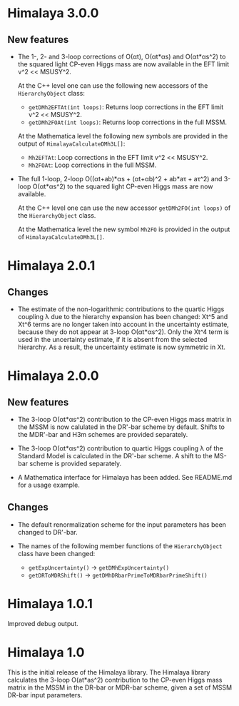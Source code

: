 Himalaya 3.0.0
==============

New features
------------

 * The 1-, 2- and 3-loop corrections of O(αt), O(αt\*αs) and
   O(αt\*αs^2) to the squared light CP-even Higgs mass are now
   available in the EFT limit v^2 << MSUSY^2.

   At the C++ level one can use the following new accessors of the
   `HierarchyObject` class:

    * `getDMh2EFTAt(int loops)`: Returns loop corrections in the EFT
      limit v^2 << MSUSY^2.
    * `getDMh2FOAt(int loops)`: Returns loop corrections in the full
      MSSM.

   At the Mathematica level the following new symbols are provided
   in the output of `HimalayaCalculateDMh3L[]`:

    * `Mh2EFTAt`: Loop corrections in the EFT limit v^2 << MSUSY^2.
    * `Mh2FOAt`: Loop corrections in the full MSSM.

 * The full 1-loop, 2-loop O((αt+ab)\*αs + (αt+αb)^2 + ab\*aτ + aτ^2)
   and 3-loop O(αt\*αs^2) to the squared light CP-even Higgs mass are
   now available.

   At the C++ level one can use the new accessor `getDMh2FO(int
   loops)` of the `HierarchyObject` class.

   At the Mathematica level the new symbol `Mh2FO` is provided in the
   output of `HimalayaCalculateDMh3L[]`.

Himalaya 2.0.1
==============

Changes
-------

 * The estimate of the non-logarithmic contributions to the quartic
   Higgs coupling λ due to the hierarchy expansion has been changed:
   Xt^5 and Xt^6 terms are no longer taken into account in the
   uncertainty estimate, because they do not appear at 3-loop
   O(αt*αs^2).  Only the Xt^4 term is used in the uncertainty
   estimate, if it is absent from the selected hierarchy.  As a
   result, the uncertainty estimate is now symmetric in Xt.


Himalaya 2.0.0
==============

New features
------------

 * The 3-loop O(αt*αs^2) contribution to the CP-even Higgs mass matrix
   in the MSSM is now calulated in the DR'-bar scheme by default.
   Shifts to the MDR'-bar and H3m schemes are provided separately.

 * The 3-loop O(αt*αs^2) contribution to quartic Higgs coupling λ of
   the Standard Model is calculated in the DR'-bar scheme.  A shift to
   the MS-bar scheme is provided separately.

 * A Mathematica interface for Himalaya has been added.  See README.md
   for a usage example.


Changes
-------

 * The default renormalization scheme for the input parameters has
   been changed to DR'-bar.

 * The names of the following member functions of the
   `HierarchyObject` class have been changed:

    * `getExpUncertainty()` -> `getDMhExpUncertainty()`
    * `getDRToMDRShift()` -> `getDMhDRbarPrimeToMDRbarPrimeShift()`

Himalaya 1.0.1
==============

Improved debug output.


Himalaya 1.0
============

This is the initial release of the Himalaya library.  The Himalaya
library calculates the 3-loop O(at*as^2) contribution to the CP-even
Higgs mass matrix in the MSSM in the DR-bar or MDR-bar scheme, given a
set of MSSM DR-bar input parameters.
